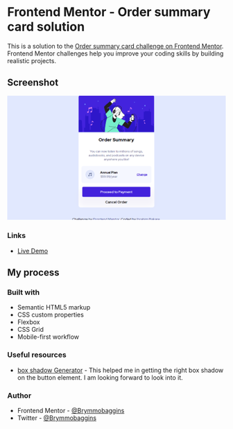 # Frontend Mentor - Order summary card solution

This is a solution to the [Order summary card challenge on Frontend Mentor](https://www.frontendmentor.io/challenges/order-summary-component-QlPmajDUj). Frontend Mentor challenges help you improve your coding skills by building realistic projects. 

## Screenshot

![alt](./images/Screen%20Shot%202022-02-17%20at%202.37.01%20PM.png)

### Links

- [Live Demo](https://your-solution-url.com)

## My process

### Built with

- Semantic HTML5 markup
- CSS custom properties
- Flexbox
- CSS Grid
- Mobile-first workflow

### Useful resources

- [box shadow Generator](https://cssgenerator.org) - This helped me in getting the right box shadow on the button element. I am looking forward to look into it.

### Author

- Frontend Mentor - [@Brymmobaggins](https://www.frontendmentor.io/profile/BrymmoBaggins)
- Twitter - [@Brymmobaggins](https://www.twitter.com/Brymmobaggins)
